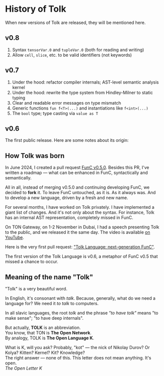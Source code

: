 # History of Tolk

When new versions of Tolk are released, they will be mentioned here.


## v0.8

1. Syntax `tensorVar.0` and `tupleVar.0` (both for reading and writing)
2. Allow `cell`, `slice`, etc. to be valid identifiers (not keywords)


## v0.7

1. Under the hood: refactor compiler internals; AST-level semantic analysis kernel
2. Under the hood: rewrite the type system from Hindley-Milner to static typing
3. Clear and readable error messages on type mismatch
4. Generic functions `fun f<T>(...)` and instantiations like `f<int>(...)`
5. The `bool` type; type casting via `value as T`


## v0.6

The first public release. Here are some notes about its origin: 


## How Tolk was born

In June 2024, I created a pull request [FunC v0.5.0](https://github.com/ton-blockchain/ton/pull/1026).
Besides this PR, I've written a roadmap — what can be enhanced in FunC, syntactically and semantically.

All in all, instead of merging v0.5.0 and continuing developing FunC, we decided to **fork** it.
To leave FunC untouched, as it is. As it always was. And to develop a new language, driven by a fresh and new name.

For several months, I have worked on Tolk privately. I have implemented a giant list of changes.
And it's not only about the syntax. For instance, Tolk has an internal AST representation, completely missed in FunC.

On TON Gateway, on 1-2 November in Dubai, I had a speech presenting Tolk to the public, and we released it the same day.
The video is available [on YouTube](https://www.youtube.com/watch?v=Frq-HUYGdbI).

Here is the very first pull request: ["Tolk Language: next-generation FunC"](https://github.com/ton-blockchain/ton/pull/1345).

The first version of the Tolk Language is v0.6, a metaphor of FunC v0.5 that missed a chance to occur.


## Meaning of the name "Tolk"

"Tolk" is a very beautiful word. 

In English, it's consonant with *talk*. Because, generally, what do we need a language for? We need it *to talk* to computers. 

In all slavic languages, the root *tolk* and the phrase *"to have tolk"* means "to make sense"; "to have deep internals".

But actually, **TOLK** is an abbreviation.  
You know, that TON is **The Open Network**.  
By analogy, TOLK is **The Open Language K**.   

What is K, will you ask? Probably, "kot" — the nick of Nikolay Durov? Or Kolya? Kitten? Kernel? Kit? Knowledge?  
The right answer — none of this. This letter does not mean anything. It's open.  
*The Open Letter K*
